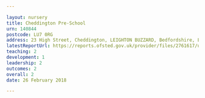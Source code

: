 ```yaml
---

layout: nursery
title: Cheddington Pre-School
urn: 140844
postcode: LU7 0RG
address: 23 High Street, Cheddington, LEIGHTON BUZZARD, Bedfordshire, LU7 0RG
latestReportUrl: https://reports.ofsted.gov.uk/provider/files/2761617/urn/140844.pdf
teaching: 2
development: 1
leadership: 2
outcomes: 2
overall: 2
date: 26 February 2018

---
```

